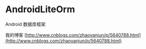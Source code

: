 # AndroidLiteOrm
Android 数据库框架

我的博客
[http://www.cnblogs.com/zhaoyanjun/p/5640788.html](http://www.cnblogs.com/zhaoyanjun/p/5640788.html)
